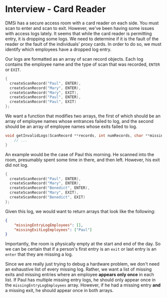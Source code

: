 # Interview - Card Reader

DMSi has a secure access room with a card reader on each side. You must scan to enter and scan to exit. However, we've been having some issues with access logs lately. It seems that while the card reader is permitting entry, it is dropping some logs. We need to determine if it is the fault of the reader or the fault of the individuals' proxy cards. In order to do so, we must identify which employees have a dropped log entry.

Our logs are formatted as an array of scan record objects. Each log contains the employee name and the type of scan that was recorded, `ENTER` or `EXIT`.

```c
{
  createScanRecord("Paul", ENTER),
  createScanRecord("Mary", ENTER),
  createScanRecord("Mary", EXIT),
  createScanRecord("Paul", ENTER),
  createScanRecord("Paul", EXIT)
};
```

We want a function that modifies two arrays, the first of which should be an array of employee names whose entrances failed to log, and the second should be an array of employee names whose exits failed to log.

```c
void getInvalidLogs(ScanRecord **records, int numRecords, char **missingEntryLogEmployees, int *numMissingEntries, char **missingExitLogEmployees, int *numMissingExits) {
    // ...
}
```

An example would be the case of Paul this morning. He scanned into the room, presumably spent some time in there, and then left. However, his exit did not log.

```c
{
  createScanRecord("Paul", ENTER),
  createScanRecord("Mary", ENTER),
  createScanRecord("Benedict", ENTER),
  createScanRecord("Mary", EXIT),
  createScanRecord("Benedict", EXIT)
};
```

Given this log, we would want to return arrays that look like the following:

```json
{
    "missingEntryLogEmployees": [],
    "missingExitLogEmployees": ["Paul"]
}
```

Importantly, the room is physically empty at the start and end of the day. So we can be certain that if a person's first entry is an `exit` or last entry is an `enter` that they are missing a log.

Since we are really just trying to debug a hardware problem, we don't need an exhaustive list of every missing log. Rather, we want a list of missing exits and missing entries where an employee **appears only once** in each list. If Paul has multiple missing entry logs, he should only appear once in the `missingEntryLogEmployees` array. However, if he had a missing entry **and** a missing exit, he should appear once in both arrays.